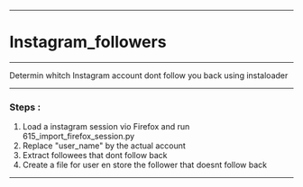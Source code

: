 ***
# Instagram_followers
***

Determin whitch Instagram account dont follow you back using instaloader
***

### Steps : 
1. Load a instagram session vio Firefox and run 615_import_firefox_session.py
2. Replace "user_name" by the actual account
3. Extract followees that dont follow back
4. Create a file for user en store the follower that doesnt follow back
***
